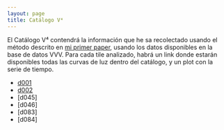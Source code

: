 ```yaml
---
layout: page
title: Catálogo V⁴
---
```

El Catálogo V⁴ contendrá la información que he sa recolectado usando el método descrito en [mi primer paper](https://arxiv.org/pdf/1806.04061.pdf), usando los datos disponibles en la base de datos VVV.
Para cada tile analizado, habrá un link donde estarán disponibles todas las curvas de luz dentro del catálogo, y un plot con la serie de tiempo.


* [d001](nicomedinap.github.io/V4_html/2018-01-17-d001.md)
* [d002](nicomedinap.github.io/V4_html/2018-01-17-d002.md)
* [d045]
* [d046]
* [d083]
* [d084]
